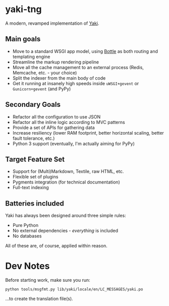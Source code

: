 yaki-tng
========

A modern, revamped implementation of [Yaki][y].

## Main goals

* Move to a standard WSGI app model, using [Bottle][b] as both routing and templating engine
* Streamline the markup rendering pipeline
* Move all the cache management to an external process (Redis, Memcache, etc. - your choice)
* Split the indexer from the main body of code
* Get it running at insanely high speeds inside `uWSGI+gevent` or `Gunicorn+gevent` (and PyPy)

## Secondary Goals

* Refactor all the configuration to use JSON
* Refactor all the inline logic according to MVC patterns
* Provide a set of APIs for gathering data
* Increase resiliency (lower RAM footprint, better horizontal scaling, better fault tolerance, etc.)
* Python 3 support (eventually, I'm actually aiming for PyPy)

## Target Feature Set

* Support for (Multi)Markdown, Textile, raw HTML, etc.
* Flexible set of plugins
* Pygments integration (for technical documentation)
* Full-text indexing

## Batteries included

Yaki has always been designed around three simple rules:

* Pure Python
* No external dependencies - _everything_ is included
* No databases

All of these are, of course, applied within reason.


# Dev Notes

Before starting work, make sure you run:

    python tools/msgfmt.py lib/yaki/locale/en/LC_MESSAGES/yaki.po
    
...to create the translation file(s).

[b]: http://bottlepy.org
[y]: https://github.com/rcarmo/yaki